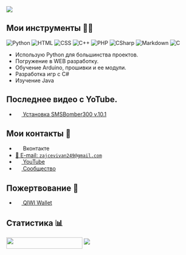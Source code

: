 
<img src="https://sun9-30.userapi.com/impf/UfnXajjrWO1K1aqSMvAJK92S-tOLm3pnqgt2jw/Mtiet-ig8VE.jpg?size=795x200&quality=95&crop=0,0,1590,400&sign=342f685e539545ad1db87ba9731e2e24&type=cover_group" align="center">

## Мои инструменты 👨‍💻	

![Python](https://img.shields.io/badge/-Python-%230075a8?logo=python&logoColor=white&style=flat-square) ![HTML](https://img.shields.io/badge/-HTML-%23de4b25?logo=html5&logoColor=white&style=flat-square) ![CSS](https://img.shields.io/badge/-CSS-%230174b8?logo=css3&logoColor=white&style=flat-square) ![С++](https://img.shields.io/badge/-С++-%23ea4f32?logo=git&logoColor=white&style=flat-square) ![PHP](https://img.shields.io/badge/-PHP-%23e9c241?logo=nim&logoColor=white&style=flat-square)
![CSharp](https://img.shields.io/badge/-CSharp-%23e9c241?logo=nim&logoColor=white&style=flat-square) ![Markdown](https://img.shields.io/badge/-Markdown-%23e9c241?logo=nim&logoColor=white&style=flat-square) ![C](https://img.shields.io/badge/-C-%23e9c241?logo=nim&logoColor=white&style=flat-square)

* Использую Python для большинства проектов.
* Погружение в WEB разработку.
* Обучение Arduino, прошивки и ее модули.
* Разработка игр с С#
* Изучение Java 


## Последнее видео с YoTube.
- <a href="https://www.youtube.com/watch?v=zesqL96WAwg"><img src="https://avatanplus.com/files/resources/original/56be426a8454f152d733702e.png" width=16 height=16 align="center" /> Установка SMSBomber300 v.10.1</a>

## Мои контакты 💭
- <a style="text-decoration: none;" href="https://vk.com/ivan_vzlom300"><img src="https://avatars.mds.yandex.net/get-zen_doc/59126/pub_5a6204545f4967c7b95eb417_5a620474482677a2e6493521/scale_1200" width=16 height=16 align="center" /> Вконтакте</a>
- <a href="mailto:zajcevivan249gmail.com">📩 E-mail: `zajcevivan249@gmail.com`</a>
- <a href="https://www.youtube.com/channel/UCTftz8MsYtAE80D9Vrd20rQ?view_as=subscriber"><img src="https://avatanplus.com/files/resources/original/56be426a8454f152d733702e.png" width=16 height=16 align="center" /> YouTube</a>
- <a href="https://vk.com/hackerpro300"><img src="https://sun9-17.userapi.com/impg/0O5qB-9xQOY4UeBMfF8zCPkpVyUNpSdgAIyEQw/ZsuMUqnfFOo.jpg?size=1000x1000&quality=96&sign=d4bfaab29c44495bd68eec4134b39082&type=album" width=16 height=16 align="center" /> Сообщество</a>

## Пожертвование 💸
- <a href="https://qiwi.com/payment/form/99999?extra%5B%27accountType%27%5D=nickname&extra%5B%27account%27%5D=NEELE939&amountInteger=300&amountFraction=0"><img src="https://static.qiwi.com/img/providers/300x300/qiwi.png" width=16 height=16 align="center" /> QIWI Wallet</a>


## Статистика 📊
<img src="https://gpvc.arturio.dev/Ivan-Zaitse" align="center" width=200 height=30  />
<img src="https://github-readme-stats.vercel.app/api?username=Ivan-Zaitse&show_icons=true&count_private=true">

